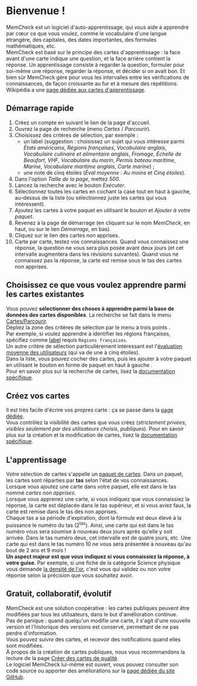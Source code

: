 ﻿<link rel="stylesheet" href="https://maxcdn.bootstrapcdn.com/font-awesome/4.7.0/css/font-awesome.min.css">

# Bienvenue !
MemCheck est un logiciel d'auto-apprentissage, qui vous aide à apprendre par cœur ce que vous voulez, comme le vocabulaire d'une langue étrangère, des capitales, des dates importantes, des formules mathématiques, etc.  
MemCheck est basé sur le principe des cartes d'apprentissage : la face avant d'une carte indique une question, et la face arrière contient la réponse. Un apprentissage consiste à regarder la question, formuler pour soi-même une réponse, regarder la réponse, et décider si on avait bon. Et bien sûr MemCheck gère pour vous les intervalles entre les vérifications de connaissances, de façon croissante au fur et à mesure des répétitions.  
Wikipédia a une [page dédiée aux cartes d'apprentissage](https://fr.wikipedia.org/wiki/Carte_m%C3%A9moire_(apprentissage)).

## Démarrage rapide
1. Créez un compte en suivant le lien de la page d'accueil.
2. Ouvrez la page de recherche (menu _Cartes_ / _Parcourir_).
3. Choisissez des critères de sélection, par exemple :
    - un label (suggestion : choisissez un sujet qui vous intéresse parmi _États américains_, _Régions françaises_, _Vocabulaire anglais_, _Vocabulaire culinaire et alimentaire anglais_, _Fromage_, _Échelle de Beaufort_, _VHF_, _Vocabulaire du marin_, _Permis bateau maritime_, _Marine_, _Vocabulaire maritime anglais_, _Carte marine_) ;
    - une note de cinq étoiles (_Éval moyenne_ : _Au moins_ et _Cinq étoiles_).
4. Dans l'option _Taille de la page_, mettez _500_.
5. Lancez la recherche avec le bouton _Exécuter_.
4. Sélectionnez toutes les cartes en cochant la case tout en haut à gauche, au-dessus de la liste (ou sélectionnez juste les cartes qui vous intéressent).
5. Ajoutez les cartes à votre paquet en utilisant le bouton <i class="fa fa-inbox"></i> et _Ajouter à votre paquet_.
6. Revenez à la page de démarrage (en cliquant sur le nom _MemCheck_, en haut, ou sur le lien _Démarrage_, en bas).
7. Cliquez sur le lien des cartes non apprises.
8. Carte par carte, testez vos connaissances. Quand vous connaissez une réponse, la question ne vous sera plus posée avant deux jours (et cet intervalle augmentera dans les révisions suivantes). Quand vous ne connaissez pas la réponse, la carte est remise sous le tas des cartes non apprises.

## Choisissez ce que vous voulez apprendre parmi les cartes existantes
Vous pouvez **sélectionner des choses à apprendre parmi la base de données des cartes disponibles**.
La recherche se fait dans le menu [Cartes/Parcourir](https://memcheckfr.azurewebsites.net/Search/Index).  
Dépliez la zone des critères de sélection par le menu à trois points <i class="fa fa-ellipsis-v"></i>.  
Par exemple, si voulez apprendre à identifier les régions françaises, spécifiez comme [label](https://memcheckfr.azurewebsites.net/Tags/Index) requis `Régions françaises`.  
Un autre critère de sélection particulièrement intéressant est l'[évaluation moyenne des utilisateurs](https://memcheckfr.azurewebsites.net/Doc/MdRenderer?refererRoute=%2FLearn%2FIndex&cultureName=fr) (qui va de une à cinq étoiles).  
Dans la liste, vous pouvez cocher des cartes, puis les ajouter à votre paquet en utilisant le bouton en forme de paquet en haut à gauche <i class="fa fa-inbox"></i>.  
Pour en savoir plus sur la recherche de cartes, lisez la [documentation spécifique](https://memcheckfr.azurewebsites.net/Doc/MdRenderer?refererRoute=%2FSearch%2FIndex&cultureName=fr).

## Créez vos cartes
Il est très facile d'écrire vos propres carte : ça se passe dans la [page dédiée](https://memcheckfr.azurewebsites.net/Authoring/Index).  
Vous contrôlez la visibilité des cartes que vous créez (_strictement privées_, _visibles seulement par des utilisateurs choisis_, _publiques_).
Pour en savoir plus sur la création et la modification de cartes, lisez la [documentation spécifique](https://memcheckfr.azurewebsites.net/Doc/MdRenderer?refererRoute=%2FAuthoring%2FIndex&cultureName=fr).

## L'apprentissage
Votre sélection de cartes s'appelle un [paquet de cartes](https://memcheckfr.azurewebsites.net/Decks/Index). Dans un paquet, les cartes sont réparties par **tas** selon l'état de vos connaissances.  
Lorsque vous ajoutez une carte dans votre paquet, elle est dans le tas nommé _cartes non apprises_.  
Lorsque vous apprenez une carte, si vous indiquez que vous connaissiez la réponse, la carte est déplacée dans le tas supérieur, et si vous aviez faux, la carte est remise dans le tas des non apprises.  
Chaque tas a sa période d'expiration, dont la formule est deux élevé à la puissance le numéro du tas (2<sup>tas</sup>). Ainsi, une carte qui est dans le tas numéro vous sera soumise à nouveau deux jours après qu'elle y soit arrivée. Dans le tas numéro deux, cet intervalle est de quatre jours, etc. Une carte qui est dans le tas numéro 10 ne vous sera présentée à nouveau qu'au bout de 2 ans et 9 mois !  
**Un aspect majeur est que _vous_ indiquez si vous connaissiez la réponse, à votre guise**. Par exemple, si une fiche de la catégorie Science physique vous demande [la densité de l'or](https://memcheckfr.azurewebsites.net/Authoring?CardId=534b3214-5880-47a0-d8f0-08d7eba1e1a5), c'est vous qui validez ou non votre réponse selon la précision que vous souhaitez avoir.

## Gratuit, collaboratif, évolutif
MemCheck est une solution coopérative : les cartes publiques peuvent être modifiées par tous les utilisateurs, dans le but d'amélioration continue.  
Pas de panique : quand quelqu'un modifie une carte, il s'agit d'une nouvelle version et l'historique des versions est conservé, permettant de ne pas perdre d'information.  
Vous pouvez _suivre_ des cartes, et recevoir des notifications quand elles sont modifiées.  
À propos de la création de cartes publiques, nous vous recommandons la lecture de la page [Créer des cartes de qualité](https://memcheckfr.azurewebsites.net/Doc/MdRenderer?refererRoute=%2FAuthoring%2FIndex&cultureName=fr).  
Le logiciel MemCheck lui-même est ouvert, vous pouvez consulter son code source ou apporter des améliorations sur la [page dédiée du site GitHub](https://github.com/VoltanFr/memcheck).